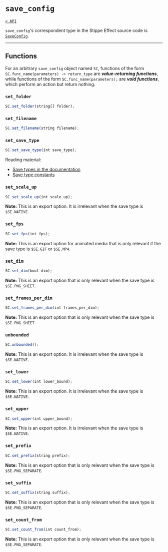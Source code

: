 # `save_config`

[`< API`](README.md)

`save_config`'s correspondent type in the Stippe Effect source code is [`SaveConfig`](https://github.com/jbunke/stipple-effect/blob/master/src/com/jordanbunke/stipple_effect/project/SaveConfig.java).

---

## Functions

For an arbitrary `save_config` object named `SC`, functions of the form `SC.func_name(parameters) -> return_type` are __*value-returning functions*__, while functions of the form `SC.func_name(parameters);` are __*void functions*__, which perform an action but return nothing.

### `set_folder`
```js
SC.set_folder(string[] folder);
```
<!-- TODO -->

### `set_filename`
```js
SC.set_filename(string filename);
```
<!-- TODO -->

### `set_save_type`
```js
SC.set_save_type(int save_type);
```
<!-- TODO -->

Reading material:
* [Save types in the documentation](TODO)
* [Save type constants](global.md/#save-type-constants)

### `set_scale_up`
```js
SC.set_scale_up(int scale_up);
```
<!-- TODO -->

**Note:** This is an export option. It is irrelevant when the save type is `$SE.NATIVE`.

### `set_fps`
```js
SC.set_fps(int fps);
```
<!-- TODO -->

**Note:** This is an export option for animated media that is only relevant if the save type is `$SE.GIF` or `$SE.MP4`.

### `set_dim`
```js
SC.set_dim(bool dim);
```
<!-- TODO -->

**Note:** This is an export option that is only relevant when the save type is `$SE.PNG_SHEET`.

### `set_frames_per_dim`
```js
SC.set_frames_per_dim(int frames_per_dim);
```
<!-- TODO -->

**Note:** This is an export option that is only relevant when the save type is `$SE.PNG_SHEET`.

### `unbounded`
```js
SC.unbounded();
```
<!-- TODO -->

**Note:** This is an export option. It is irrelevant when the save type is `$SE.NATIVE`.

### `set_lower`
```js
SC.set_lower(int lower_bound);
```
<!-- TODO -->

**Note:** This is an export option. It is irrelevant when the save type is `$SE.NATIVE`.

### `set_upper`
```js
SC.set_upper(int upper_bound);
```
<!-- TODO -->

**Note:** This is an export option. It is irrelevant when the save type is `$SE.NATIVE`.

### `set_prefix`
```js
SC.set_prefix(string prefix);
```
<!-- TODO -->

**Note:** This is an export option that is only relevant when the save type is `$SE.PNG_SEPARATE`.

### `set_suffix`
```js
SC.set_suffix(string suffix);
```
<!-- TODO -->

**Note:** This is an export option that is only relevant when the save type is `$SE.PNG_SEPARATE`.

### `set_count_from`
```js
SC.set_count_from(int count_from);
```
<!-- TODO -->

**Note:** This is an export option that is only relevant when the save type is `$SE.PNG_SEPARATE`.
